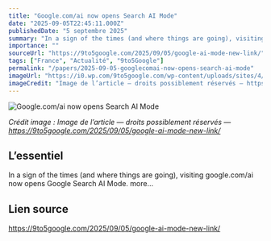 ```yaml
---
title: "Google․com/ai now opens Search AI Mode"
date: "2025-09-05T22:45:11.000Z"
publishedDate: "5 septembre 2025"
summary: "In a sign of the times (and where things are going), visiting google.com/ai now opens Google Search AI Mode. more…"
importance: ""
sourceUrl: "https://9to5google.com/2025/09/05/google-ai-mode-new-link/"
tags: ["France", "Actualité", "9to5Google"]
permalink: "/papers/2025-09-05-googlecomai-now-opens-search-ai-mode"
imageUrl: "https://i0.wp.com/9to5google.com/wp-content/uploads/sites/4/2025/07/ai-mode-1.jpg?resize=1200%2C628&quality=82&strip=all&ssl=1"
imageCredit: "Image de l’article — droits possiblement réservés — https://9to5google.com/2025/09/05/google-ai-mode-new-link/"
---
```


![Google․com/ai now opens Search AI Mode](https://i0.wp.com/9to5google.com/wp-content/uploads/sites/4/2025/07/ai-mode-1.jpg?resize=1200%2C628&quality=82&strip=all&ssl=1)

*Crédit image : Image de l’article — droits possiblement réservés — https://9to5google.com/2025/09/05/google-ai-mode-new-link/*

## L’essentiel

In a sign of the times (and where things are going), visiting google.com/ai now opens Google Search AI Mode. more…

## Lien source

https://9to5google.com/2025/09/05/google-ai-mode-new-link/
